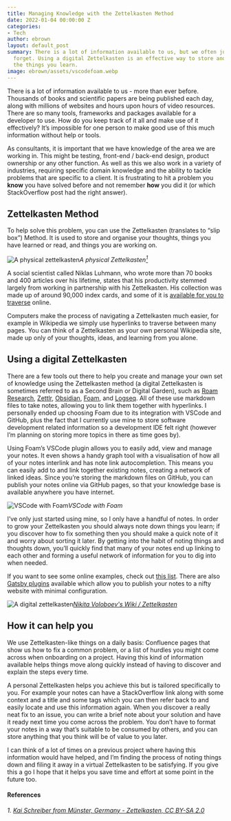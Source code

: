 ```yaml
---
title: Managing Knowledge with the Zettelkasten Method
date: 2022-01-04 00:00:00 Z
categories:
- Tech
author: ebrown
layout: default_post
summary: There is a lot of information available to us, but we often just read and
  forget. Using a digital Zettelkasten is an effective way to store and make use of
  the things you learn.
image: ebrown/assets/vscodefoam.webp
---
```


There is a lot of information available to us - more than ever before. Thousands of books and scientific papers are being published each day, along with millions of websites and hours upon hours of video resources. There are so many tools, frameworks and packages available for a developer to use. How do you keep track of it all and make use of it effectively? It’s impossible for one person to make good use of this much information without help or tools.

As consultants, it is important that we have knowledge of the area we are working in. This might be testing, front-end / back-end design, product ownership or any other function. As well as this we also work in a variety of industries, requiring specific domain knowledge and the ability to tackle problems that are specific to a client. It is frustrating to hit a problem you **know** you have solved before and not remember **how** you did it (or which StackOverflow post had the right answer).

## Zettelkasten Method

To help solve this problem, you can use the Zettelkasten (translates to “slip box”) Method. It is used to store and organise your thoughts, things you have learned or read, and things you are working on.

![A physical zettelkasten](https://upload.wikimedia.org/wikipedia/commons/thumb/3/33/Zettelkasten_%28514941699%29.jpg/1920px-Zettelkasten_%28514941699%29.jpg)*A
physical Zettelkasten[<sup>1</sup>](#references)*

A social scientist called Niklas Luhmann, who wrote more than 70 books and 400 articles over his lifetime, states that his productivity stemmed largely from working in partnership with his Zettelkasten. His collection was made up of around 90,000 index cards, and some of it is [available for you to traverse](https://niklas-luhmann-archiv.de/bestand/zettelkasten/zettel/ZK_1_NB_1-1a_V) online.

Computers make the process of navigating a Zettelkasten much easier, for example in Wikipedia we simply use hyperlinks to traverse between many pages. You can think of a Zettelkasten as your own personal Wikipedia site, made up only of your thoughts, ideas, and learning from you alone.

## Using a digital Zettelkasten

There are a few tools out there to help you create and manage your own set of knowledge using the Zettelkasten method (a digital Zettelkasten is sometimes referred to as a Second Brain or Digital Garden), such as [Roam Research](https://roamresearch.com/), [Zettlr](https://www.zettlr.com/), [Obsidian](https://obsidian.md/), [Foam](https://foambubble.github.io/foam/), and [Logseq](https://logseq.com/). All of these use markdown files to take notes, allowing you to link them together with hyperlinks. I personally ended up choosing Foam due to its integration with VSCode and GitHub, plus the fact that I currently use mine to store software development related information so a development IDE felt right (however I’m planning on storing more topics in there as time goes by).

Using Foam’s VSCode plugin allows you to easily add, view and manage your notes. It even shows a handy graph tool with a visualisation of how all of your notes interlink and has note link autocompletion. This means you can easily add to and link together existing notes, creating a network of linked ideas. Since you’re storing the markdown files on GitHub, you can publish your notes online via GitHub pages, so that your knowledge base is available anywhere you have internet.

![VSCode with Foam]({{site.baseurl}}/ebrown/assets/vscodefoam.webp)*VSCode with Foam*

I’ve only just started using mine, so I only have a handful of notes. In order to grow your Zettelkasten you should always note down things you learn; if you discover how to fix something then you should make a quick note of it and worry about sorting it later. By getting into the habit of noting things and thoughts down, you’ll quickly find that many of your notes end up linking to each other and forming a useful network of information for you to dig into when needed.

If you want to see some online examples, check out [this list](https://github.com/KasperZutterman/Second-Brain). There are also [Gatsby plugins](https://www.gatsbyjs.com/plugins/?=digital%20garden) available which allow you to publish your notes to a nifty website with minimal configuration.

![A digital zettelkasten]({{site.baseurl}}/ebrown/assets/large-digital-zettelkasten.webp)[*Nikita Voloboev's Wiki /
Zettelkasten*](https://wiki.nikitavoloboev.xyz/)

## How it can help you

We use Zettelkasten-like things on a daily basis: Confluence pages that show us how to fix a common problem, or a list of hurdles you might come across when onboarding on a project. Having this kind of information available helps things move along quickly instead of having to discover and explain the steps every time.

A personal Zettelkasten helps you achieve this but is tailored specifically to you. For example your notes can have a StackOverflow link along with some context and a title and some tags which you can then refer back to and easily locate and use this information again. When you discover a really neat fix to an issue, you can write a brief note about your solution and have it ready next time you come across the problem. You don’t have to format your notes in a way that’s suitable to be consumed by others, and you can store anything that you think will be of value to you later.

I can think of a lot of times on a previous project where having this information would have helped, and I’m finding the process of noting things down and filing it away in a virtual Zettelkasten to be satisfying. If you give this a go I hope that it helps you save time and effort at some point in the future too.

#### References

*1. [Kai Schreiber from Münster, Germany - Zettelkasten, CC BY-SA 2.0]( https://commons.wikimedia.org/w/index.php?curid=38417590)*
